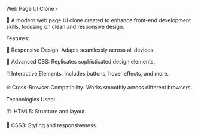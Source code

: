 Web Page UI Clone -

🚀 A modern web page UI clone created to enhance front-end development skills, focusing on clean and responsive design.


Features:

📱 Responsive Design: Adapts seamlessly across all devices.

🎨 Advanced CSS: Replicates sophisticated design elements.

🖱️ Interactive Elements: Includes buttons, hover effects, and more.

🌐 Cross-Browser Compatibility: Works smoothly across different browsers.


Technologies Used:

🏗️ HTML5: Structure and layout.

💅 CSS3: Styling and responsiveness.
